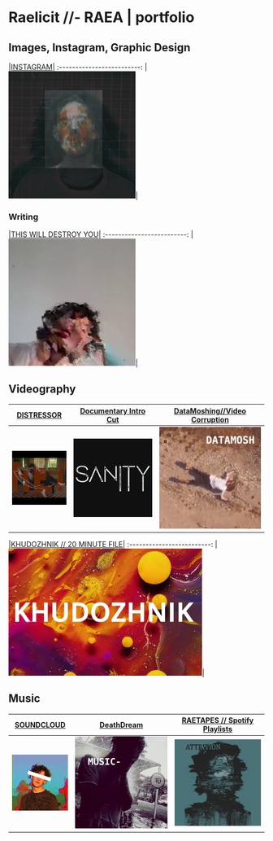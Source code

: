 # Raelicit //- RAEA | portfolio

## Images, Instagram, Graphic Design

|<a href="https://www.instagram.com/raelicit">INSTAGRAM</a>|
:-------------------------:
|<a href="https://www.instagram.com/raelicit"><img src="sources/INSTA.png" height="250" width="250"></a>|

### Writing
|<a href="https://raeawrites.blogspot.com/">THIS WILL DESTROY YOU</a>|
:-------------------------:
|<a href="https://raeawrites.blogspot.com/"><img src="sources/aaa.png" height="250" width="250"></a>|

## Videography

<a href="https://youtu.be/CvjAHG4pg8g">DISTRESSOR</a> | <a href="https://youtu.be/qGl_qOw6Ulk">Documentary Intro Cut</a> | <a href="https://youtu.be/uvQh-V3xEAw">DataMoshing//Video Corruption</a>
:-------------------------:|:-------------------------:|:-------------------------:
<a href="https://youtu.be/CvjAHG4pg8g"><img src="sources/DISTRESS.jpg" height="auto" width="auto"></a> | <a href="https://youtu.be/qGl_qOw6Ulk"><img src="sources/DOCINTRO.png" height="auto" width="auto"></a> | <a href="https://youtu.be/uvQh-V3xEAw"><img src="sources/MOSH.png" height="auto" width="auto"></a>

|<a href="https://drive.google.com/file/d/1kQCWMQnoc1N3ifdSuFoQNvWHLQhJjyhy/view?usp=sharing">KHUDOZHNIK // 20 MINUTE FILE</a>|
:-------------------------:
|<a href="https://drive.google.com/file/d/1kQCWMQnoc1N3ifdSuFoQNvWHLQhJjyhy/view?usp=sharing"><img src="sources/KHUDO.png" height="250" width="auto"></a>|

## Music

<a href="https://soundcloud.com/bashyboi">SOUNDCLOUD</a> | <a href="https://youtu.be/uvQh-V3xEAw">DeathDream</a> | <a href="https://github.com/BASHCHIN/raetapes">RAETAPES // Spotify Playlists</a>
:-------------------------:|:-------------------------:|:-------------------------:
<a href="https://soundcloud.com/bashyboi"><img src="sources/SNDCLD.jpg" height="auto" width="auto"></a> | <a href="https://youtu.be/uvQh-V3xEAw"><img src="sources/MUSIC.png" height="auto" width="auto"></a>|<a href="https://github.com/BASHCHIN/raetapes"><img src="sources/RAETAPES.jpg"  height="auto" width="auto"></a>
